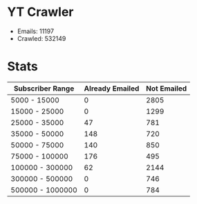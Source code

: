 # YT Crawler
- Emails: 11197
- Crawled: 532149

# Stats
| Subscriber Range  | Already Emailed | Not Emailed |
|-------|-------|-------|
| 5000 - 15000 | 0 | 2805 |
| 15000 - 25000 | 0 | 1299 |
| 25000 - 35000 | 47 | 781 |
| 35000 - 50000 | 148 | 720 |
| 50000 - 75000 | 140 | 850 |
| 75000 - 100000 | 176 | 495 |
| 100000 - 300000 | 62 | 2144 |
| 300000 - 500000 | 0 | 746 |
| 500000 - 1000000 | 0 | 784 |
